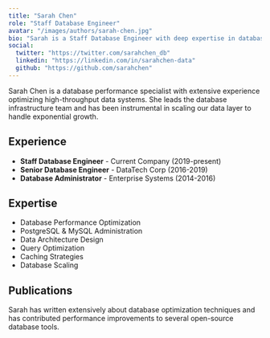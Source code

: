 ```yaml
---
title: "Sarah Chen"
role: "Staff Database Engineer"
avatar: "/images/authors/sarah-chen.jpg"
bio: "Sarah is a Staff Database Engineer with deep expertise in database performance optimization and data architecture. She has optimized database systems handling billions of queries per day."
social:
  twitter: "https://twitter.com/sarahchen_db"
  linkedin: "https://linkedin.com/in/sarahchen-data"
  github: "https://github.com/sarahchen"
---
```


Sarah Chen is a database performance specialist with extensive experience optimizing high-throughput data systems. She leads the database infrastructure team and has been instrumental in scaling our data layer to handle exponential growth.

## Experience

- **Staff Database Engineer** - Current Company (2019-present)
- **Senior Database Engineer** - DataTech Corp (2016-2019)
- **Database Administrator** - Enterprise Systems (2014-2016)

## Expertise

- Database Performance Optimization
- PostgreSQL & MySQL Administration
- Data Architecture Design
- Query Optimization
- Caching Strategies
- Database Scaling

## Publications

Sarah has written extensively about database optimization techniques and has contributed performance improvements to several open-source database tools.